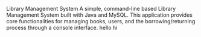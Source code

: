Library Management System
A simple, command-line based Library Management System built with Java and MySQL. This application provides core functionalities for managing books, users, and the borrowing/returning process through a console interface. hello hi
